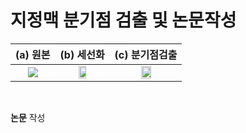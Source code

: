 # 지정맥 분기점 검출 및 논문작성  

(a) __원본__ |  (b) __세선화__ | (c) __분기점검출__ |
|:---:|:---:|:---:|
<img src="https://user-images.githubusercontent.com/57060127/108804956-1cbae080-75e2-11eb-847f-bc6daf3e48a0.jpg">  | <img src="https://user-images.githubusercontent.com/57060127/108804954-1c224a00-75e2-11eb-82c8-b3a1f015a9d5.JPG" width="40%"> | <img src="https://user-images.githubusercontent.com/57060127/108804959-1dec0d80-75e2-11eb-9b72-ad4a2322ace8.JPG" width="40%"> 
<br>

__논문__ 작성  
